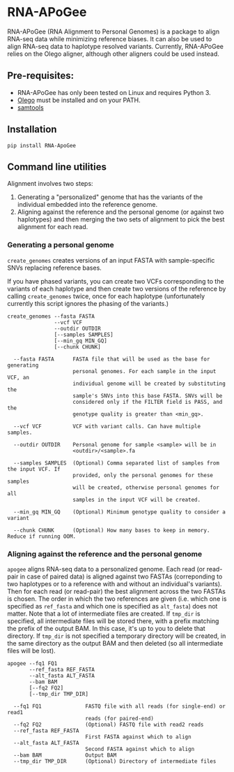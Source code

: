 # RNA-APoGee

RNA-APoGee (RNA Alignment to Personal Genomes) is a package to align RNA-seq data while
minimizing reference biases. It can also be used to align RNA-seq data to haplotype resolved variants.
Currently, RNA-APoGee relies on the Olego aligner, although
other aligners could be used instead.

## Pre-requisites:
- RNA-APoGee has only been tested on Linux and requires Python 3.
- [Olego](https://zhanglab.c2b2.columbia.edu/index.php/OLego_Documentation) must be installed and on your PATH.
- [samtools](http://samtools.sourceforge.net/)

## Installation
```pip install RNA-ApoGee```

## Command line utilities
Alignment involves two steps:
1. Generating a "personalized" genome that has the variants of the
individual embedded into the reference genome.
2. Aligning against the reference and the personal genome (or against two haplotypes) and then merging
the two sets of alignment to pick the best alignment for each read.

### Generating a personal genome

`create_genomes` creates versions of an input FASTA with sample-specific SNVs replacing
reference bases.

If you have phased variants, you can create two 
VCFs corresponding to the variants of each haplotype and then create two versions of
the reference by calling `create_genomes` twice, once for each haplotype
(unfortunately currently this script ignores the phasing of the variants.)

```
create_genomes --fasta FASTA
               --vcf VCF
               --outdir OUTDIR
               [--samples SAMPLES]
               [--min_gq MIN_GQ]
               [--chunk CHUNK]

  --fasta FASTA      FASTA file that will be used as the base for generating
                     personal genomes. For each sample in the input VCF, an
                     individual genome will be created by substituting the
                     sample's SNVs into this base FASTA. SNVs will be
                     considered only if the FILTER field is PASS, and the
                     genotype quality is greater than <min_gq>.

  --vcf VCF          VCF with variant calls. Can have multiple samples.

  --outdir OUTDIR    Personal genome for sample <sample> will be in
                     <outdir>/<sample>.fa

  --samples SAMPLES  (Optional) Comma separated list of samples from the input VCF. If
                     provided, only the personal genomes for these samples
                     will be created, otherwise personal genomes for all
                     samples in the input VCF will be created.

  --min_gq MIN_GQ    (Optional) Minimum genotype quality to consider a variant

  --chunk CHUNK      (Optional) How many bases to keep in memory. Reduce if running OOM.
```

### Aligning against the reference and the personal genome

`apogee` aligns RNA-seq data to a personalized genome. Each read (or read-pair in case
of paired data) is aligned against two FASTAs (correponding to two haplotypes
or to a reference with and without an individual's variants). Then for each
read (or read-pair) the best alignment across the two FASTAs is chosen. The
order in which the two references are given (i.e. which one is specified as
`ref_fasta` and which one is specified as `alt_fasta`) does not matter. Note
that a lot of intermediate files are created. If `tmp_dir` is specified, all
intermediate files will be stored there, with a prefix matching the prefix of
the output BAM. In this case, it's up to you to delete that directory. If
`tmp_dir` is not specified a temporary directory will be created, in the same
directory as the output BAM and then deleted (so all intermediate files will be lost).

```
apogee --fq1 FQ1
       --ref_fasta REF_FASTA
       --alt_fasta ALT_FASTA
       --bam BAM
       [--fq2 FQ2]
       [--tmp_dir TMP_DIR]

  --fq1 FQ1              FASTQ file with all reads (for single-end) or read1
                         reads (for paired-end)
  --fq2 FQ2              (Optional) FASTQ file with read2 reads
  --ref_fasta REF_FASTA
                         First FASTA against which to align
  --alt_fasta ALT_FASTA
                         Second FASTA against which to align
  --bam BAM              Output BAM
  --tmp_dir TMP_DIR      (Optional) Directory of intermediate files
```